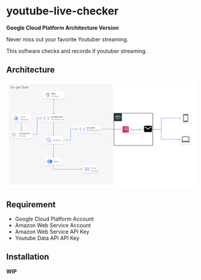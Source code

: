 # youtube-live-checker
**Google Cloud Platform Architecture Version**

Never miss out  your favorite Youtuber streaming.

This software checks and records if youtuber streaming.

## Architecture
![Google Cloud Platform Architecture](doc/YoutubeLiveChecker_Architecture.png)

## Requirement
* Google Cloud Platform Account
* Amazon Web Service Account
* Amazon Web Service API Key
* Youtube Data API API Key

## Installation
**WIP**
